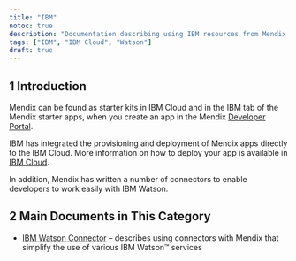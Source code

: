 ```yaml
---
title: "IBM"
notoc: true
description: "Documentation describing using IBM resources from Mendix."
tags: ["IBM", "IBM Cloud", "Watson"]
draft: true
---
```


## 1 Introduction

Mendix can be found as starter kits in IBM Cloud and in the IBM tab of the Mendix starter apps, when you create an app in the Mendix [Developer Portal](https://home.mendix.com/).

IBM has integrated the provisioning and deployment of Mendix apps directly to the IBM Cloud. More information on how to deploy your app is available in [IBM Cloud](/developerportal/deploy/ibm-cloud).

In addition, Mendix has written a number of connectors to enable developers to work easily with IBM Watson.

## 2 Main Documents in This Category

* [IBM Watson Connector](ibm-watson-connector) – describes using connectors with Mendix that simplify the use of various IBM Watson™ services
